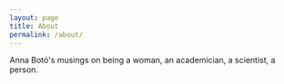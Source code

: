 ```yaml
---
layout: page
title: About
permalink: /about/
---
```


Anna Botó's musings on being a woman, an academician, a scientist, a person. 

